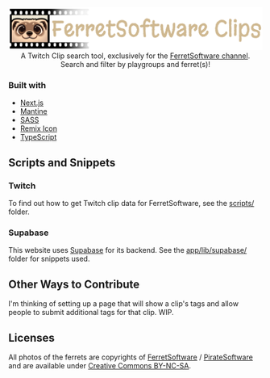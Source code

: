 <div align="center">
<img src="public/ferretsoftware-clips-header.png" />
<br>
A Twitch Clip search tool, exclusively for the <a href="https://www.twitch.tv/ferretsoftware">FerretSoftware channel</a>. Search and filter by playgroups and ferret(s)!
</div>

### Built with

- [Next.js](https://nextjs.org/)
- [Mantine](https://mantine.dev/)
- [SASS](https://sass-lang.com/)
- [Remix Icon](https://remixicon.com/)
- [TypeScript](https://www.typescriptlang.org/)

## Scripts and Snippets

### Twitch

To find out how to get Twitch clip data for FerretSoftware, see the [scripts/](scripts/) folder.

### Supabase

This website uses [Supabase](https://supabase.com/) for its backend. See the [app/lib/supabase/](app/lib/supabase/) folder for snippets used.

## Other Ways to Contribute

I'm thinking of setting up a page that will show a clip's tags and allow people to submit additional tags for that clip. WIP.

## Licenses

All photos of the ferrets are copyrights of [FerretSoftware](https://www.twitch.tv/ferretsoftware) / [PirateSoftware](https://www.twitch.tv/piratesoftware) and are available under [Creative Commons BY-NC-SA](https://creativecommons.org/licenses/by-nc-sa/4.0/).
